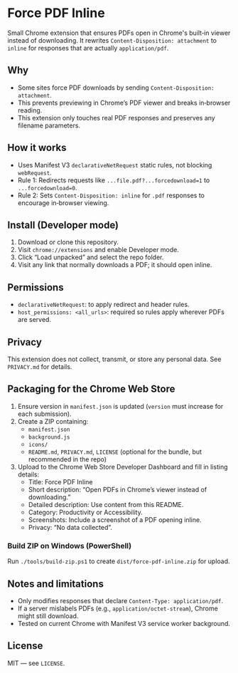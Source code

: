 # Force PDF Inline

Small Chrome extension that ensures PDFs open in Chrome's built‑in viewer instead of downloading. It rewrites `Content-Disposition: attachment` to `inline` for responses that are actually `application/pdf`.

## Why
- Some sites force PDF downloads by sending `Content-Disposition: attachment`.
- This prevents previewing in Chrome’s PDF viewer and breaks in‑browser reading.
- This extension only touches real PDF responses and preserves any filename parameters.

## How it works
- Uses Manifest V3 `declarativeNetRequest` static rules, not blocking `webRequest`.
- Rule 1: Redirects requests like `...file.pdf?...forcedownload=1` to `...forcedownload=0`.
- Rule 2: Sets `Content-Disposition: inline` for `.pdf` responses to encourage in‑browser viewing.

## Install (Developer mode)
1. Download or clone this repository.
2. Visit `chrome://extensions` and enable Developer mode.
3. Click “Load unpacked” and select the repo folder.
4. Visit any link that normally downloads a PDF; it should open inline.

## Permissions
- `declarativeNetRequest`: to apply redirect and header rules.
- `host_permissions: <all_urls>`: required so rules apply wherever PDFs are served.

## Privacy
This extension does not collect, transmit, or store any personal data. See `PRIVACY.md` for details.

## Packaging for the Chrome Web Store
1. Ensure version in `manifest.json` is updated (`version` must increase for each submission).
2. Create a ZIP containing:
   - `manifest.json`
   - `background.js`
   - `icons/`
   - `README.md`, `PRIVACY.md`, `LICENSE` (optional for the bundle, but recommended in the repo)
3. Upload to the Chrome Web Store Developer Dashboard and fill in listing details:
   - Title: Force PDF Inline
   - Short description: “Open PDFs in Chrome’s viewer instead of downloading.”
   - Detailed description: Use content from this README.
   - Category: Productivity or Accessibility.
   - Screenshots: Include a screenshot of a PDF opening inline.
   - Privacy: “No data collected”.

### Build ZIP on Windows (PowerShell)
Run `./tools/build-zip.ps1` to create `dist/force-pdf-inline.zip` for upload.

## Notes and limitations
- Only modifies responses that declare `Content-Type: application/pdf`.
- If a server mislabels PDFs (e.g., `application/octet-stream`), Chrome might still download.
- Tested on current Chrome with Manifest V3 service worker background.

## License
MIT — see `LICENSE`.
